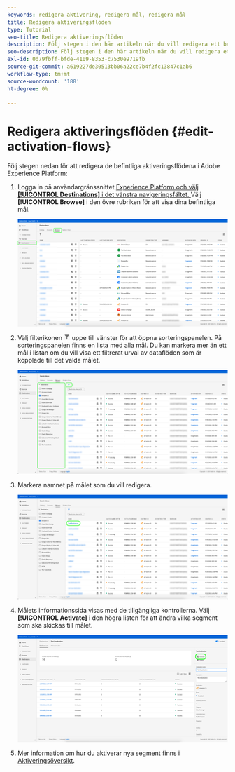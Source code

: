 ```yaml
---
keywords: redigera aktivering, redigera mål, redigera mål
title: Redigera aktiveringsflöden
type: Tutorial
seo-title: Redigera aktiveringsflöden
description: Följ stegen i den här artikeln när du vill redigera ett befintligt aktiveringsflöde i Adobe Experience Platform.
seo-description: Följ stegen i den här artikeln när du vill redigera ett befintligt aktiveringsflöde i Adobe Experience Platform.
exl-id: 0d79fbff-bfde-4109-8353-c7530e9719fb
source-git-commit: a619227de30513bb06a22ce7b4f2fc13847c1ab6
workflow-type: tm+mt
source-wordcount: '188'
ht-degree: 0%

---
```


# Redigera aktiveringsflöden {#edit-activation-flows}

Följ stegen nedan för att redigera de befintliga aktiveringsflödena i Adobe Experience Platform:

1. Logga in på användargränssnittet [Experience Platform och välj **[!UICONTROL Destinations]** i det vänstra navigeringsfältet. ](https://platform.adobe.com/) Välj **[!UICONTROL Browse]** i den övre rubriken för att visa dina befintliga mål.

   ![Bläddra bland mål](../assets/ui/edit-activation/browse-destinations.png)

2. Välj filterikonen ![Filterikon](../assets/ui/edit-activation/filter.png) uppe till vänster för att öppna sorteringspanelen. På sorteringspanelen finns en lista med alla mål. Du kan markera mer än ett mål i listan om du vill visa ett filtrerat urval av dataflöden som är kopplade till det valda målet.

   ![Filtermål](../assets/ui/edit-activation/filter-destinations.png)

3. Markera namnet på målet som du vill redigera.

   ![Välj mål](../assets/ui/edit-activation/destination-select.png)

4. Målets informationssida visas med de tillgängliga kontrollerna. Välj **[!UICONTROL Activate]** i den högra listen för att ändra vilka segment som ska skickas till målet.

   ![Destinationsinformation](../assets/ui/edit-activation/destination-details.png)

5. Mer information om hur du aktiverar nya segment finns i [Aktiveringsöversikt](activation-overview.md).
